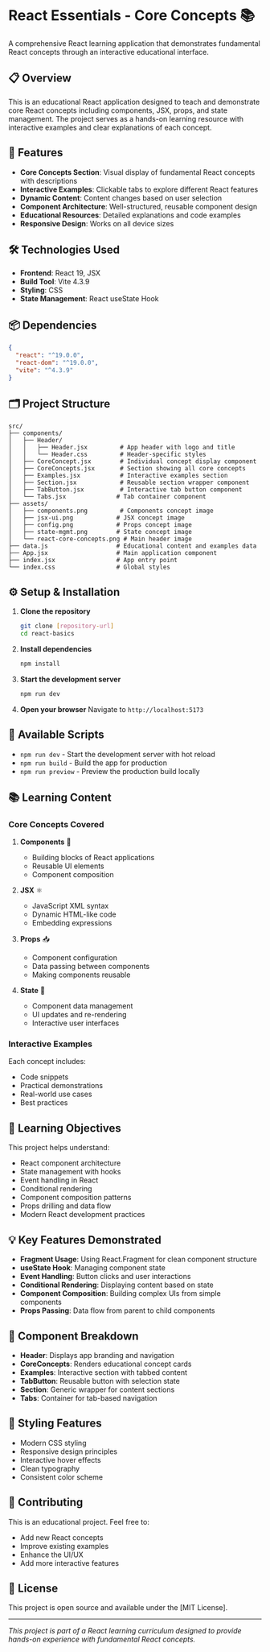 # React Essentials - Core Concepts 📚

A comprehensive React learning application that demonstrates fundamental React concepts through an interactive educational interface.

## 📋 Overview

This is an educational React application designed to teach and demonstrate core React concepts including components, JSX, props, and state management. The project serves as a hands-on learning resource with interactive examples and clear explanations of each concept.

## 🚀 Features

- **Core Concepts Section**: Visual display of fundamental React concepts with descriptions
- **Interactive Examples**: Clickable tabs to explore different React features
- **Dynamic Content**: Content changes based on user selection
- **Component Architecture**: Well-structured, reusable component design
- **Educational Resources**: Detailed explanations and code examples
- **Responsive Design**: Works on all device sizes

## 🛠️ Technologies Used

- **Frontend**: React 19, JSX
- **Build Tool**: Vite 4.3.9
- **Styling**: CSS
- **State Management**: React useState Hook

## 📦 Dependencies

```json
{
  "react": "^19.0.0",
  "react-dom": "^19.0.0",
  "vite": "^4.3.9"
}
```

## 🗂️ Project Structure

```
src/
├── components/
│   ├── Header/
│   │   ├── Header.jsx         # App header with logo and title
│   │   └── Header.css         # Header-specific styles
│   ├── CoreConcept.jsx        # Individual concept display component
│   ├── CoreConcepts.jsx       # Section showing all core concepts
│   ├── Examples.jsx           # Interactive examples section
│   ├── Section.jsx            # Reusable section wrapper component
│   ├── TabButton.jsx          # Interactive tab button component
│   └── Tabs.jsx              # Tab container component
├── assets/
│   ├── components.png         # Components concept image
│   ├── jsx-ui.png            # JSX concept image
│   ├── config.png            # Props concept image
│   ├── state-mgmt.png        # State concept image
│   └── react-core-concepts.png # Main header image
├── data.js                   # Educational content and examples data
├── App.jsx                   # Main application component
├── index.jsx                 # App entry point
└── index.css                 # Global styles
```

## ⚙️ Setup & Installation

1. **Clone the repository**
   ```bash
   git clone [repository-url]
   cd react-basics
   ```

2. **Install dependencies**
   ```bash
   npm install
   ```

3. **Start the development server**
   ```bash
   npm run dev
   ```

4. **Open your browser**
   Navigate to `http://localhost:5173`

## 🔧 Available Scripts

- `npm run dev` - Start the development server with hot reload
- `npm run build` - Build the app for production
- `npm run preview` - Preview the production build locally

## 📚 Learning Content

### Core Concepts Covered

1. **Components** 🧩
   - Building blocks of React applications
   - Reusable UI elements
   - Component composition

2. **JSX** ⚛️
   - JavaScript XML syntax
   - Dynamic HTML-like code
   - Embedding expressions

3. **Props** 📥
   - Component configuration
   - Data passing between components
   - Making components reusable

4. **State** 🔄
   - Component data management
   - UI updates and re-rendering
   - Interactive user interfaces

### Interactive Examples
Each concept includes:
- Code snippets
- Practical demonstrations
- Real-world use cases
- Best practices

## 🎯 Learning Objectives

This project helps understand:
- React component architecture
- State management with hooks
- Event handling in React
- Conditional rendering
- Component composition patterns
- Props drilling and data flow
- Modern React development practices

## 💡 Key Features Demonstrated

- **Fragment Usage**: Using React.Fragment for clean component structure
- **useState Hook**: Managing component state
- **Event Handling**: Button clicks and user interactions
- **Conditional Rendering**: Displaying content based on state
- **Component Composition**: Building complex UIs from simple components
- **Props Passing**: Data flow from parent to child components

## 🔧 Component Breakdown

- **Header**: Displays app branding and navigation
- **CoreConcepts**: Renders educational concept cards
- **Examples**: Interactive section with tabbed content
- **TabButton**: Reusable button with selection state
- **Section**: Generic wrapper for content sections
- **Tabs**: Container for tab-based navigation

## 🎨 Styling Features

- Modern CSS styling
- Responsive design principles
- Interactive hover effects
- Clean typography
- Consistent color scheme

## 🤝 Contributing

This is an educational project. Feel free to:
- Add new React concepts
- Improve existing examples
- Enhance the UI/UX
- Add more interactive features

## 📄 License

This project is open source and available under the [MIT License].

---

*This project is part of a React learning curriculum designed to provide hands-on experience with fundamental React concepts.*